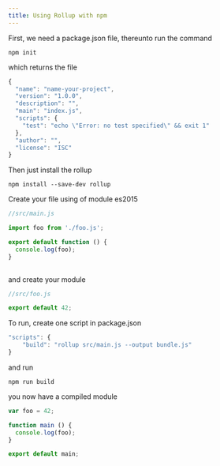 ```yaml
---
title: Using Rollup with npm
---
```


First, we need a package.json file, thereunto run the command

``npm init``
  
 which returns the file
  
```js
{
  "name": "name-your-project",
  "version": "1.0.0",
  "description": "",
  "main": "index.js",
  "scripts": {
    "test": "echo \"Error: no test specified\" && exit 1"
  },
  "author": "",
  "license": "ISC"
}
```

Then just install the rollup

``npm install --save-dev rollup``

Create your file using of module es2015

```js
//src/main.js

import foo from './foo.js';

export default function () {
  console.log(foo);
}
  
```

and create your module
 
 ```js
 //src/foo.js
 
 export default 42;
 ```

To run, create one script in package.json

```js
"scripts": {
    "build": "rollup src/main.js --output bundle.js"
}
```

and run

  ``npm run build``
  

you now have a compiled module
  
  ```js
  var foo = 42;
  
  function main () {
    console.log(foo);
  }
  
  export default main;
  ```
 
 
 
